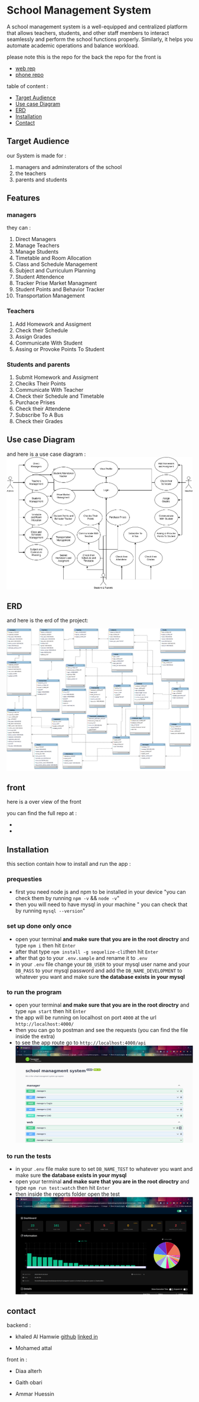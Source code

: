 # School Management System

A school management system is a well-equipped and centralized platform that allows teachers, students, and other staff members to interact seamlessly and perform the school functions properly.
Similarly, it helps you automate academic operations and balance workload.

please note this is the repo for the back the repo for the front is

- [web rep](#)
- [phone repo](#)

table of content :

- [Target Audience](#target-audience)
- [Use case Diagram](#use-case-diagram)
- [ERD](#erd)
- [Installation](#installation)
- [Contact](#contact)

## Target Audience

our System is made for :

1. managers and adminsterators of the school
2. the teachers
3. parents and students

## Features

### managers

they can :

1. Direct Managers
2. Manage Teachers
3. Manage Students
4. Timetable and Room Allocation
5. Class and Schedule Management
6. Subject and Curriculum Planning
7. Student Attendence
8. Tracker Prise Market Managment
9. Student Points and Behavior Tracker
10. Transportation Management

### Teachers

1. Add Homework and Assigment
2. Check their Schedule
3. Assign Grades
4. Communicate With Student
5. Assing or Provoke Points To Student

### Students and parents

1. Submit Homework and Assigment
2. Checiks Their Points
3. Communicate With Teacher
4. Check their Schedule and Timetable
5. Purchace Prises
6. Check their Attendene
7. Subscribe To A Bus
8. Check their Grades

## Use case Diagram

and here is a use case diagram :
![usecase diagram](./extra/use-case-diagram.png)

## ERD

and here is the erd of the project:

![ERD](./extra/ERD.png)

## front

here is a over view of the front

you can find the full repo at :

-
-

## Installation

this section contain how to install and run the app :

### prequesties

- first you need node js and npm to be installed in your device "you can check them by running `npm -v` && `node -v`"
- then you will need to have mysql in your machine " you can check that by running `mysql --version`"
  
### set up **done only once**

- open your terminal **and make sure that you are in the root diroctry** and type `npm i` then hit `Enter`
- after that type `npm install -g sequelize-cli`then hit `Enter`
- after that go to your `.env.sample` and rename it to `.env`
- in your `.env` file change your `DB_USER` to your mysql user name and your `DB_PASS` to your mysql password and add the `DB_NAME_DEVELOPMENT` to whatever you want and make sure **the database exists in your mysql**

### to run the program

- open your terminal **and make sure that you are in the root diroctry** and type `npm start` then hit `Enter`
- the app will be running on localhost on port `4000` at the url `http://localhost:4000/`
- then you can go to postman and see the requests (you can find the file inside the extra)
- to see the app route go to `http://localhost:4000/api`
![swagger api](./extra/swagger-api.png)

### to run the tests

- in your `.env` file make sure to set `DB_NAME_TEST` to whatever you want and make sure **the database exists in your mysql**
- open your terminal **and make sure that you are in the root diroctry** and type `npm run test:watch` then hit `Enter`
- then inside the reports folder open the test
![tests overview](./extra/test-report.png)

## contact

backend :

- khaled Al Hamwie
[github](https://github.com/khaled-al-hamwie)
[linked in](https://www.linkedin.com/in/khaled-al-hamwie-869237200/)

- Mohamed attal

front in :

- Diaa alterh

- Gaith obari

- Ammar Huessin
